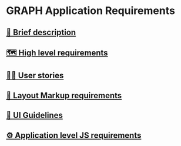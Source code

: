 # GRAPH Application Requirements

## [🎯 Brief description](requirements/brief.md)
## [🗺️ High level requirements](requirements/high-level)
## [🧑‍💻 User stories](requirements/user-stories)
## [🧱 Layout Markup requirements](requirements/layout-markup)
## [🎨 UI Guidelines](requirements/ui-guidelines)
## [⚙️ Application level JS requirements](requirements/app-level)

